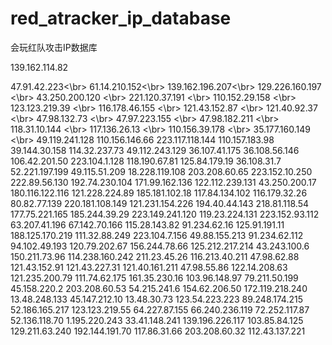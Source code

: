 # red_atracker_ip_database
会玩红队攻击IP数据库


139.162.114.82

47.91.42.223<\br>
61.14.210.152<\br>
139.162.196.207<\br>
129.226.160.197 <\br>
43.250.200.120 <\br>
221.120.37.191 <\br>
110.152.29.158 <\br>
123.123.219.39 <\br>
116.178.46.155 <\br>
121.43.152.87 <\br>
121.40.92.37 <\br>
47.98.132.73 <\br>
47.97.223.155 <\br>
47.98.182.211 <\br>
118.31.10.144 <\br>
117.136.26.13 <\br>
110.156.39.178 <\br>
35.177.160.149 <\br>
49.119.241.128 
110.156.146.66 
223.117.118.144 
110.157.183.98 
39.144.30.158 
114.32.237.73 
49.112.243.129 
36.107.41.175 
36.108.56.146 
106.42.201.50 
223.104.1.128 
118.190.67.81 
125.84.179.19 
36.108.31.7 
52.221.197.199 
49.115.51.209 
18.228.119.108 
203.208.60.65 
223.152.10.250 
222.89.56.130 
192.74.230.104 
171.99.162.136 
122.112.239.131 
43.250.200.17 
180.116.122.116 
121.228.224.89 
185.181.102.18 
117.84.134.102 
116.179.32.26 
80.82.77.139 
220.181.108.149 
121.231.154.226 
194.40.44.143 
218.81.118.54 
177.75.221.165 
185.244.39.29 
223.149.241.120 
119.23.224.131 
223.152.93.112 
63.207.41.196 
67.142.70.166 
115.28.143.82 
91.234.62.16 
125.91.191.11 
188.125.170.219 
111.32.88.249 
223.104.7.156 
49.88.155.213 
91.234.62.112 
94.102.49.193 
120.79.202.67 
156.244.78.66 
125.212.217.214 
43.243.100.6 
150.211.73.96 
114.238.160.242 
211.23.45.26 
116.213.40.211 
47.98.62.88 
121.43.152.91 
121.43.227.31 
121.40.161.211 
47.98.55.86 
122.14.208.63 
121.235.200.79 
111.74.62.175 
161.35.230.16 
103.96.148.97 
79.211.50.199 
45.158.220.2 
203.208.60.53 
54.215.241.6 
154.62.206.50 
172.119.218.240 
13.48.248.133 
45.147.212.10 
13.48.30.73 
123.54.223.223 
89.248.174.215 
52.186.165.217 
123.123.219.55 
64.227.87.155 
66.240.236.119 
72.252.117.87 
52.136.118.70 
1.195.220.243 
33.41.148.241 
139.196.226.117 
103.85.84.125 
129.211.63.240 
192.144.191.70 
117.86.31.66 
203.208.60.32 
112.43.137.221 
